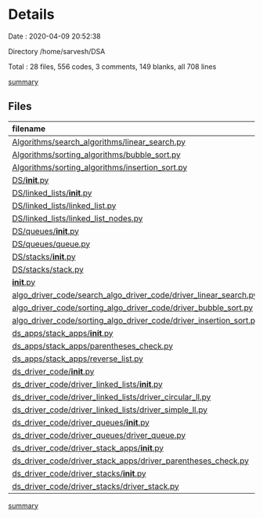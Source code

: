 # Details

Date : 2020-04-09 20:52:38

Directory /home/sarvesh/DSA

Total : 28 files,  556 codes, 3 comments, 149 blanks, all 708 lines

[summary](results.md)

## Files
| filename | language | code | comment | blank | total |
| :--- | :--- | ---: | ---: | ---: | ---: |
| [Algorithms/search_algorithms/linear_search.py](/Algorithms/search_algorithms/linear_search.py) | Python | 6 | 0 | 1 | 7 |
| [Algorithms/sorting_algorithms/bubble_sort.py](/Algorithms/sorting_algorithms/bubble_sort.py) | Python | 6 | 0 | 2 | 8 |
| [Algorithms/sorting_algorithms/insertion_sort.py](/Algorithms/sorting_algorithms/insertion_sort.py) | Python | 9 | 0 | 1 | 10 |
| [DS/__init__.py](/DS/__init__.py) | Python | 0 | 0 | 1 | 1 |
| [DS/linked_lists/__init__.py](/DS/linked_lists/__init__.py) | Python | 0 | 0 | 1 | 1 |
| [DS/linked_lists/linked_list.py](/DS/linked_lists/linked_list.py) | Python | 274 | 0 | 74 | 348 |
| [DS/linked_lists/linked_list_nodes.py](/DS/linked_lists/linked_list_nodes.py) | Python | 9 | 0 | 2 | 11 |
| [DS/queues/__init__.py](/DS/queues/__init__.py) | Python | 0 | 0 | 1 | 1 |
| [DS/queues/queue.py](/DS/queues/queue.py) | Python | 28 | 1 | 5 | 34 |
| [DS/stacks/__init__.py](/DS/stacks/__init__.py) | Python | 0 | 0 | 1 | 1 |
| [DS/stacks/stack.py](/DS/stacks/stack.py) | Python | 33 | 2 | 5 | 40 |
| [__init__.py](/__init__.py) | Python | 0 | 0 | 1 | 1 |
| [algo_driver_code/search_algo_driver_code/driver_linear_search.py](/algo_driver_code/search_algo_driver_code/driver_linear_search.py) | Python | 8 | 0 | 3 | 11 |
| [algo_driver_code/sorting_algo_driver_code/driver_bubble_sort.py](/algo_driver_code/sorting_algo_driver_code/driver_bubble_sort.py) | Python | 4 | 0 | 3 | 7 |
| [algo_driver_code/sorting_algo_driver_code/driver_insertion_sort.py](/algo_driver_code/sorting_algo_driver_code/driver_insertion_sort.py) | Python | 4 | 0 | 3 | 7 |
| [ds_apps/stack_apps/__init__.py](/ds_apps/stack_apps/__init__.py) | Python | 0 | 0 | 1 | 1 |
| [ds_apps/stack_apps/parentheses_check.py](/ds_apps/stack_apps/parentheses_check.py) | Python | 20 | 0 | 7 | 27 |
| [ds_apps/stack_apps/reverse_list.py](/ds_apps/stack_apps/reverse_list.py) | Python | 8 | 0 | 5 | 13 |
| [ds_driver_code/__init__.py](/ds_driver_code/__init__.py) | Python | 0 | 0 | 1 | 1 |
| [ds_driver_code/driver_linked_lists/__init__.py](/ds_driver_code/driver_linked_lists/__init__.py) | Python | 0 | 0 | 1 | 1 |
| [ds_driver_code/driver_linked_lists/driver_circular_ll.py](/ds_driver_code/driver_linked_lists/driver_circular_ll.py) | Python | 0 | 0 | 1 | 1 |
| [ds_driver_code/driver_linked_lists/driver_simple_ll.py](/ds_driver_code/driver_linked_lists/driver_simple_ll.py) | Python | 71 | 0 | 17 | 88 |
| [ds_driver_code/driver_queues/__init__.py](/ds_driver_code/driver_queues/__init__.py) | Python | 0 | 0 | 1 | 1 |
| [ds_driver_code/driver_queues/driver_queue.py](/ds_driver_code/driver_queues/driver_queue.py) | Python | 36 | 0 | 4 | 40 |
| [ds_driver_code/driver_stack_apps/__init__.py](/ds_driver_code/driver_stack_apps/__init__.py) | Python | 0 | 0 | 1 | 1 |
| [ds_driver_code/driver_stack_apps/driver_parentheses_check.py](/ds_driver_code/driver_stack_apps/driver_parentheses_check.py) | Python | 4 | 0 | 1 | 5 |
| [ds_driver_code/driver_stacks/__init__.py](/ds_driver_code/driver_stacks/__init__.py) | Python | 0 | 0 | 1 | 1 |
| [ds_driver_code/driver_stacks/driver_stack.py](/ds_driver_code/driver_stacks/driver_stack.py) | Python | 36 | 0 | 4 | 40 |

[summary](results.md)